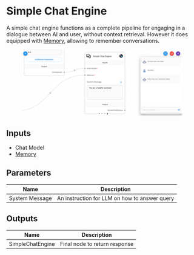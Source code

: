 # Simple Chat Engine

A simple chat engine functions as a complete pipeline for engaging in a dialogue between AI and user, without context retrieval. However it does equipped with [Memory](../../langchain/memory/), allowing to remember conversations.

<figure><img src="../../../.gitbook/assets/image (2) (1) (1).png" alt=""><figcaption></figcaption></figure>

## Inputs

* Chat Model
* [Memory](../../langchain/memory/)

## Parameters

| Name           | Description                                   |
| -------------- | --------------------------------------------- |
| System Message | An instruction for LLM on how to answer query |

## Outputs

| Name             | Description                   |
| ---------------- | ----------------------------- |
| SimpleChatEngine | Final node to return response |
